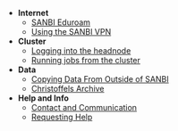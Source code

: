 - **Internet**
    - [SANBI Eduroam](connectivity/eduroam.md)
    - [Using the SANBI VPN](connectivity/VPN.md)
- **Cluster**
    - [Logging into the headnode](cluster/login_to_queue.md)
    - [Running jobs from the cluster](cluster/running_jobs.md)
- **Data**
    - [Copying Data From Outside of SANBI](data/moving_data.md)
    - [Christoffels Archive](data/christoffels_archive.md)
- **Help and Info**
    - [Contact and Communication](help/contact.md)
    - [Requesting Help](help/requesting_help.md)